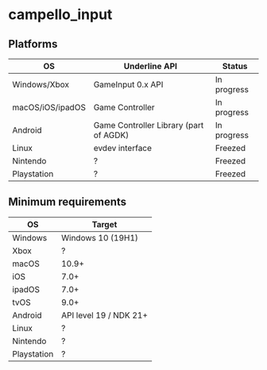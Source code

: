 # campello_input

## Platforms

| OS | Underline API | Status |
|----|---------------|--------|
| Windows/Xbox | GameInput 0.x API | In progress |
| macOS/iOS/ipadOS | Game Controller | In progress |
| Android | Game Controller Library (part of AGDK) | In progress |
| Linux | evdev interface | Freezed |
| Nintendo | ? | Freezed |
| Playstation | ? | Freezed |

## Minimum requirements

| OS | Target |
|----|--------|
| Windows | Windows 10 (19H1) |
| Xbox | ? |
| macOS | 10.9+ |
| iOS | 7.0+ |
| ipadOS | 7.0+ |
| tvOS | 9.0+ |
| Android | API level 19 / NDK 21+ |
| Linux | ? |
| Nintendo | ? |
| Playstation | ? |
